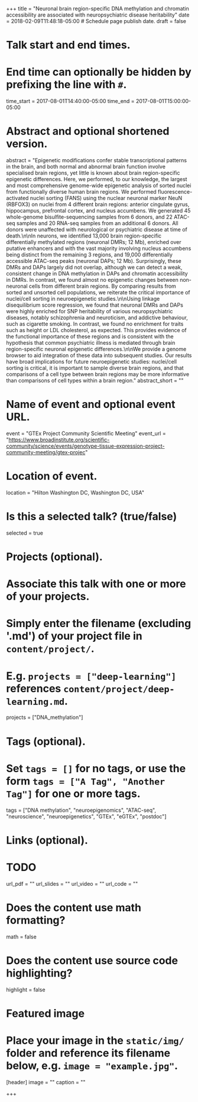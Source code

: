 +++
title = "Neuronal brain region-specific DNA methylation and chromatin accessibility are associated with neuropsychiatric disease heritability"
date = 2018-02-09T11:48:18-05:00  # Schedule page publish date.
draft = false

# Talk start and end times.
#   End time can optionally be hidden by prefixing the line with `#`.
time_start = 2017-08-01T14:40:00-05:00
time_end = 2017-08-01T15:00:00-05:00

# Abstract and optional shortened version.
abstract = "Epigenetic modifications confer stable transcriptional patterns in the brain, and both normal and abnormal brain function involve specialised brain regions, yet little is known about brain region-specific epigenetic differences. Here, we performed, to our knowledge, the largest and most comprehensive genome-wide epigenetic analysis of sorted nuclei from functionally diverse human brain regions. We performed fluorescence-activated nuclei sorting (FANS) using the nuclear neuronal marker NeuN (RBFOX3) on nuclei from 4 different brain regions: anterior cingulate gyrus, hippocampus, prefrontal cortex, and nucleus accumbens. We generated 45 whole-genome bisulfite-sequencing samples from 6 donors, and 22 ATAC-seq samples and 20 RNA-seq samples from an additional 6 donors. All donors were unaffected with neurological or psychiatric disease at time of death.\n\nIn neurons, we identified 13,000 brain region-specific differentially methylated regions (neuronal DMRs; 12 Mb), enriched over putative enhancers and with the vast majority involving nucleus accumbens being distinct from the remaining 3 regions, and 19,000 differentially accessible ATAC-seq peaks (neuronal DAPs; 12 Mb). Surprisingly, these DMRs and DAPs largely did not overlap, although we can detect a weak, consistent change in DNA methylation in DAPs and chromatin accessibility in DMRs. In contrast, we found almost no epigenetic changes between non-neuronal cells from different brain regions. By comparing results from sorted and unsorted cell populations, we reiterate the critical importance of nuclei/cell sorting in neuroepigenetic studies.\n\nUsing linkage disequilibrium score regression, we found that neuronal DMRs and DAPs were highly enriched for SNP heritability of various neuropsychiatric diseases, notably schizophrenia and neuroticism, and addictive behaviour, such as cigarette smoking. In contrast, we found no enrichment for traits such as height or LDL cholesterol, as expected. This provides evidence of the functional importance of these regions and is consistent with the hypothesis that common psychiatric illness is mediated through brain region-specific neuronal epigenetic differences.\n\nWe provide a genome browser to aid integration of these data into subsequent studies. Our results have broad implications for future neuroepigenetic studies: nuclei/cell sorting is critical, it is important to sample diverse brain regions, and that comparisons of a cell type between brain regions may be more informative than comparisons of cell types within a brain region."
abstract_short = ""

# Name of event and optional event URL.
event = "GTEx Project Community Scientific Meeting"
event_url = "https://www.broadinstitute.org/scientific-community/science/events/genotype-tissue-expression-project-community-meeting/gtex-projec"

# Location of event.
location = "Hilton Washington DC, Washington DC, USA"

# Is this a selected talk? (true/false)
selected = true

# Projects (optional).
#   Associate this talk with one or more of your projects.
#   Simply enter the filename (excluding '.md') of your project file in `content/project/`.
#   E.g. `projects = ["deep-learning"]` references `content/project/deep-learning.md`.
projects = ["DNA_methylation"]

# Tags (optional).
#   Set `tags = []` for no tags, or use the form `tags = ["A Tag", "Another Tag"]` for one or more tags.
tags = ["DNA methylation", "neuroepigenomics", "ATAC-seq", "neuroscience", "neuroepigenetics", "GTEx", "eGTEx", "postdoc"]

# Links (optional).
# TODO
url_pdf = ""
url_slides = ""
url_video = ""
url_code = ""

# Does the content use math formatting?
math = false

# Does the content use source code highlighting?
highlight = false

# Featured image
# Place your image in the `static/img/` folder and reference its filename below, e.g. `image = "example.jpg"`.
[header]
image = ""
caption = ""

+++
